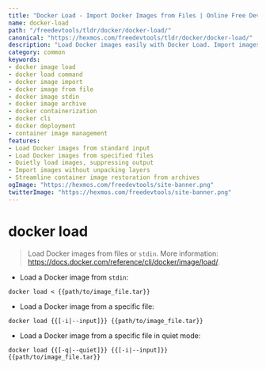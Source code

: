 ```yaml
---
title: "Docker Load - Import Docker Images from Files | Online Free DevTools by Hexmos"
name: docker-load
path: "/freedevtools/tldr/docker/docker-load/"
canonical: "https://hexmos.com/freedevtools/tldr/docker/docker-load/"
description: "Load Docker images easily with Docker Load. Import images from tar files or stdin. Simplify container deployment with this free online tool, no registration required."
category: common
keywords:
- docker image load
- docker load command
- docker image import
- docker image from file
- docker image stdin
- docker image archive
- docker containerization
- docker cli
- docker deployment
- container image management
features:
- Load Docker images from standard input
- Load Docker images from specified files
- Quietly load images, suppressing output
- Import images without unpacking layers
- Streamline container image restoration from archives
ogImage: "https://hexmos.com/freedevtools/site-banner.png"
twitterImage: "https://hexmos.com/freedevtools/site-banner.png"
---
```


# docker load

> Load Docker images from files or `stdin`.
> More information: <https://docs.docker.com/reference/cli/docker/image/load/>.

- Load a Docker image from `stdin`:

`docker load < {{path/to/image_file.tar}}`

- Load a Docker image from a specific file:

`docker load {{[-i|--input]}} {{path/to/image_file.tar}}`

- Load a Docker image from a specific file in quiet mode:

`docker load {{[-q|--quiet]}} {{[-i|--input]}} {{path/to/image_file.tar}}`
